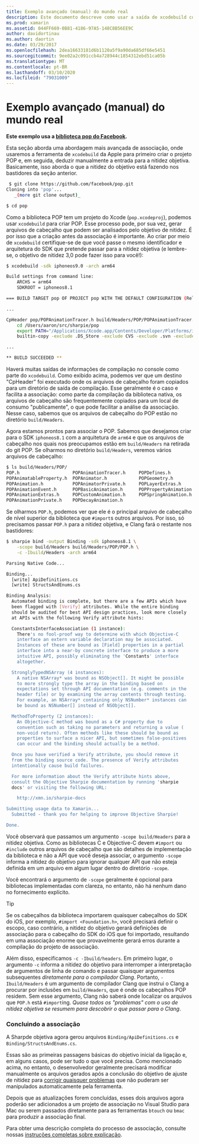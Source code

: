 ```yaml
---
title: Exemplo avançado (manual) do mundo real
description: Este documento descreve como usar a saída de xcodebuild como a entrada para a nitidez objetiva, que fornece informações sobre qual é a nitidez do objetivo nos bastidores.
ms.prod: xamarin
ms.assetid: 044FF669-0B81-4186-97A5-148C8B56EE9C
author: davidortinau
ms.author: daortin
ms.date: 03/29/2017
ms.openlocfilehash: 2dea16633181d6b1120a5f9a90da685df66e5451
ms.sourcegitcommit: 9ee02a2c091ccb4a728944c1854312ebd51ca05b
ms.translationtype: MT
ms.contentlocale: pt-BR
ms.lasthandoff: 03/10/2020
ms.locfileid: "79031009"
---
```

# <a name="advanced-manual-real-world-example"></a>Exemplo avançado (manual) do mundo real

**Este exemplo usa a [biblioteca pop do Facebook](https://github.com/facebook/pop).**

Esta seção aborda uma abordagem mais avançada de associação, onde usaremos a ferramenta de `xcodebuild` da Apple para primeiro criar o projeto POP e, em seguida, deduzir manualmente a entrada para a nitidez objetiva. Basicamente, isso aborda o que a nitidez do objetivo está fazendo nos bastidores da seção anterior.

```bash
 $ git clone https://github.com/facebook/pop.git
Cloning into 'pop'...
   _(more git clone output)_

$ cd pop
```

Como a biblioteca POP tem um projeto do Xcode (`pop.xcodeproj`), podemos usar `xcodebuild` para criar POP. Esse processo pode, por sua vez, gerar arquivos de cabeçalho que podem ser analisados pelo objetivo de nitidez. É por isso que a criação antes da associação é importante. Ao criar por meio de `xcodebuild` certifique-se de que você passe o mesmo identificador e arquitetura do SDK que pretende passar para a nitidez objetiva (e lembre-se, o objetivo de nitidez 3,0 pode fazer isso para você!):

```bash
$ xcodebuild -sdk iphoneos9.0 -arch arm64

Build settings from command line:
    ARCHS = arm64
    SDKROOT = iphoneos8.1

=== BUILD TARGET pop OF PROJECT pop WITH THE DEFAULT CONFIGURATION (Release) ===

...

CpHeader pop/POPAnimationTracer.h build/Headers/POP/POPAnimationTracer.h
    cd /Users/aaron/src/sharpie/pop
    export PATH="/Applications/Xcode.app/Contents/Developer/Platforms/iPhoneOS.platform/Developer/usr/bin:/Applications/Xcode.app/Contents/Developer/usr/bin:/Users/aaron/bin::/usr/local/bin:/usr/bin:/bin:/usr/sbin:/sbin:/opt/X11/bin:/usr/local/git/bin:/Users/aaron/.rvm/bin"
    builtin-copy -exclude .DS_Store -exclude CVS -exclude .svn -exclude .git -exclude .hg -strip-debug-symbols -strip-tool /Applications/Xcode.app/Contents/Developer/Toolchains/XcodeDefault.xctoolchain/usr/bin/strip -resolve-src-symlinks /Users/aaron/src/sharpie/pop/pop/POPAnimationTracer.h /Users/aaron/src/sharpie/pop/build/Headers/POP

...

** BUILD SUCCEEDED **
```

Haverá muitas saídas de informações de compilação no console como parte do `xcodebuild`. Como exibido acima, podemos ver que um destino "CpHeader" foi executado onde os arquivos de cabeçalho foram copiados para um diretório de saída de compilação. Esse geralmente é o caso e facilita a associação: como parte da compilação da biblioteca nativa, os arquivos de cabeçalho são frequentemente copiados para um local de consumo "publicamente", o que pode facilitar a análise da associação. Nesse caso, sabemos que os arquivos de cabeçalho do POP estão no diretório `build/Headers`.

Agora estamos prontos para associar o POP. Sabemos que desejamos criar para o SDK `iphoneos8.1` com a arquitetura de `arm64` e que os arquivos de cabeçalho nos quais nos preocupamos estão em `build/Headers` na retirada do git POP. Se olharmos no diretório `build/Headers`, veremos vários arquivos de cabeçalho:

```bash
$ ls build/Headers/POP/
POP.h                    POPAnimationTracer.h     POPDefines.h
POPAnimatableProperty.h  POPAnimator.h            POPGeometry.h
POPAnimation.h           POPAnimatorPrivate.h     POPLayerExtras.h
POPAnimationEvent.h      POPBasicAnimation.h      POPPropertyAnimation.h
POPAnimationExtras.h     POPCustomAnimation.h     POPSpringAnimation.h
POPAnimationPrivate.h    POPDecayAnimation.h
```

Se olharmos `POP.h`, podemos ver que ele é o principal arquivo de cabeçalho de nível superior da biblioteca que `#import`s outros arquivos. Por isso, só precisamos passar `POP.h` para a nitidez objetiva, e Clang fará o restante nos bastidores:

```bash
$ sharpie bind -output Binding -sdk iphoneos8.1 \
    -scope build/Headers build/Headers/POP/POP.h \
    -c -Ibuild/Headers -arch arm64

Parsing Native Code...

Binding...
  [write] ApiDefinitions.cs
  [write] StructsAndEnums.cs

Binding Analysis:
  Automated binding is complete, but there are a few APIs which have
  been flagged with [Verify] attributes. While the entire binding
  should be audited for best API design practices, look more closely
  at APIs with the following Verify attribute hints:

  ConstantsInterfaceAssociation (1 instance):
    There's no fool-proof way to determine with which Objective-C
    interface an extern variable declaration may be associated.
    Instances of these are bound as [Field] properties in a partial
    interface into a near-by concrete interface to produce a more
    intuitive API, possibly eliminating the 'Constants' interface
    altogether.

  StronglyTypedNSArray (4 instances):
    A native NSArray* was bound as NSObject[]. It might be possible
    to more strongly type the array in the binding based on
    expectations set through API documentation (e.g. comments in the
    header file) or by examining the array contents through testing.
    For example, an NSArray* containing only NSNumber* instances can
    be bound as NSNumber[] instead of NSObject[].

  MethodToProperty (2 instances):
    An Objective-C method was bound as a C# property due to
    convention such as taking no parameters and returning a value (
    non-void return). Often methods like these should be bound as
    properties to surface a nicer API, but sometimes false-positives
    can occur and the binding should actually be a method.

  Once you have verified a Verify attribute, you should remove it
  from the binding source code. The presence of Verify attributes
  intentionally cause build failures.

  For more information about the Verify attribute hints above,
  consult the Objective Sharpie documentation by running 'sharpie
  docs' or visiting the following URL:

    http://xmn.io/sharpie-docs

Submitting usage data to Xamarin...
  Submitted - thank you for helping to improve Objective Sharpie!

Done.
```

Você observará que passamos um argumento `-scope build/Headers` para a nitidez objetiva. Como as bibliotecas C e Objective-C devem `#import` ou `#include` outros arquivos de cabeçalho que são detalhes de implementação da biblioteca e não a API que você deseja associar, o argumento `-scope` informa a nitidez do objetivo para ignorar qualquer API que não esteja definida em um arquivo em algum lugar dentro do diretório `-scope`.

Você encontrará o argumento de `-scope` geralmente é opcional para bibliotecas implementadas com clareza, no entanto, não há nenhum dano no fornecimento explícito. 

> [!TIP]
> Se os cabeçalhos da biblioteca importarem quaisquer cabeçalhos do SDK do iOS, por exemplo, `#import <Foundation.h>`, você precisará definir o escopo, caso contrário, a nitidez do objetivo gerará definições de associação para o cabeçalho do SDK do iOS que foi importado, resultando em uma associação enorme que provavelmente gerará erros durante a compilação do projeto de associação. 

Além disso, especificamos `-c -Ibuild/headers`. Em primeiro lugar, o argumento `-c` informa a nitidez do objetivo para interromper a interpretação de argumentos de linha de comando e passar quaisquer argumentos subsequentes _diretamente para o compilador Clang_. Portanto, `-Ibuild/Headers` é um argumento de compilador Clang que instrui o Clang a procurar por inclusões em `build/Headers`, que é onde os cabeçalhos POP residem. Sem esse argumento, Clang não saberá onde localizar os arquivos que `POP.h` está `#import`ing. _Quase todos os "problemas" com o uso de nitidez objetiva se resumem para descobrir o que passar para o Clang_.

### <a name="completing-the-binding"></a>Concluindo a associação

A Sharpde objetiva agora gerou arquivos `Binding/ApiDefinitions.cs` e `Binding/StructsAndEnums.cs`.

Essas são as primeiras passagens básicas do objetivo inicial da ligação e, em alguns casos, pode ser tudo o que você precisa. Como mencionado acima, no entanto, o desenvolvedor geralmente precisará modificar manualmente os arquivos gerados após a conclusão do objetivo de ajuste de nitidez para [corrigir quaisquer problemas](~/cross-platform/macios/binding/objective-sharpie/platform/apidefinitions-structsandenums.md) que não puderam ser manipulados automaticamente pela ferramenta.

Depois que as atualizações forem concluídas, esses dois arquivos agora poderão ser adicionados a um projeto de associação no Visual Studio para Mac ou serem passados diretamente para as ferramentas `btouch` ou `bmac` para produzir a associação final.

Para obter uma descrição completa do processo de associação, consulte nossas [instruções completas sobre explicação](~/ios/platform/binding-objective-c/walkthrough.md).
